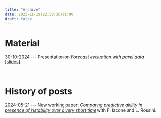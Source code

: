 ```yaml
---
title: "Archive"
date: 2023-11-19T22:38:36+01:00
draft: false
---
```


# Material

30-10-2024 --- Presentation on *Forecast evaluation with panel data* [[slides](/Forecast-Evaluation-Panel-Data.pdf)].

&nbsp;

# History of posts

2024-05-21 --- New working paper: [*Comparing predictive ability in presence of instability over a very short time*](/posts/wpout_comparing) with F. Iacone and L. Rossini.

